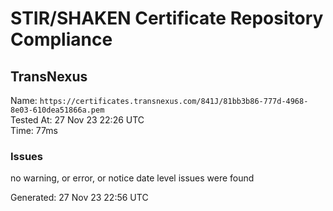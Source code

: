 # STIR/SHAKEN Certificate Repository Compliance

## TransNexus

Name: `https://certificates.transnexus.com/841J/81bb3b86-777d-4968-8e03-610dea51866a.pem`\
Tested At: 27 Nov 23 22:26 UTC\
Time: 77ms

### Issues

no warning, or error, or notice date level issues were found

Generated: 27 Nov 23 22:56 UTC
